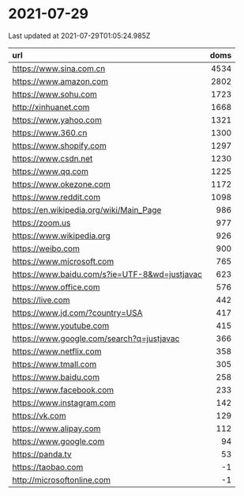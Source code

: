# 2021-07-29

<!-- BEGIN -->
Last updated at 2021-07-29T01:05:24.985Z

url | doms
:- | -:
https://www.sina.com.cn | 4534
https://www.amazon.com | 2802
https://www.sohu.com | 1723
http://xinhuanet.com | 1668
https://www.yahoo.com | 1321
https://www.360.cn | 1300
https://www.shopify.com | 1297
https://www.csdn.net | 1230
https://www.qq.com | 1225
https://www.okezone.com | 1172
https://www.reddit.com | 1098
https://en.wikipedia.org/wiki/Main_Page | 986
https://zoom.us | 977
https://www.wikipedia.org | 926
https://weibo.com | 900
https://www.microsoft.com | 765
https://www.baidu.com/s?ie=UTF-8&wd=justjavac | 623
https://www.office.com | 576
https://live.com | 442
https://www.jd.com/?country=USA | 417
https://www.youtube.com | 415
https://www.google.com/search?q=justjavac | 366
https://www.netflix.com | 358
https://www.tmall.com | 305
https://www.baidu.com | 258
https://www.facebook.com | 233
https://www.instagram.com | 142
https://vk.com | 129
https://www.alipay.com | 112
https://www.google.com | 94
https://panda.tv | 53
https://taobao.com | -1
http://microsoftonline.com | -1
<!-- END -->
